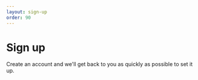 ```yaml
---
layout: sign-up
order: 90
---
```


# Sign up

Create an account and we'll get back to you as quickly as possible to set it up.
